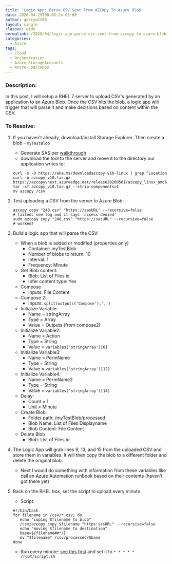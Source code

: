 ```yaml
---
title: 'Logic App: Parse CSV Sent From AZCopy To Azure Blob'
date: 2020-04-29T08:06:24-05:00
author: gerryw1389
layout: single
classes: wide
permalink: /2020/04/logic-app-parse-csv-sent-from-azcopy-to-azure-blob
categories:
  - Azure
tags:
  - Cloud
  - Orchestration
  - Azure-StorageAccounts
  - Azure-LogicApps
---
```

<!--more-->

### Description:

In this post, I will setup a RHEL 7 server to upload CSV's generated by an application to an Azure Blob. Once the CSV hits the blob, a logic app will trigger that will parse it and make decisions based on content within the CSV.

### To Resolve:

1. If you haven't already, download/install Storage Explorer. Then create a blob - `myTestBlob`
   - Generate SAS per [walkthrough](https://docs.microsoft.com/en-us/azure/storage/common/storage-use-azcopy-v10)
   - download the tool to the server and move it to the directory our application writes to:

   ```shell
   curl -s -D https://aka.ms/downloadazcopy-v10-linux | grep ^Location
   curl -o azcopy_v10.tar.gz https://azcopyvnext.azureedge.net/release20200501/azcopy_linux_amd64_10.4.3.tar.gz 
   tar -xf azcopy_v10.tar.gz --strip-components=1
   mv azcopy /csv
   ```

2. Test uploading a CSV from the server to Azure Blob:

   ```shell
   azcopy copy "248.csv" "https://sasURL" --recursive=false
   # failed: see log and it says 'access denied'
   sudo azcopy copy "248.csv" "https://sasURL" --recursive=false
   # worked!
   ```

3. Build a logic app that will parse the CSV:

   - When a blob is added or modified (properties only)
     - Container: myTestBlob
     - Number of blobs to return: 10
     - Interval: 1
     - Frequency: Minute
   - Get Blob content:
     - Blob: List of Files id
     - Infer content type: Yes
   - Compose
     - Inputs: File Content
   - Compose 2:
     - Inputs: `split(outputs('Compose'),',')`
   - Initialize Variable:
     - Name = stringArray
     - Type = Array
     - Value = Outputs (from compose2)
   - Initialize Variable2:
     - Name = Action
     - Type = String
     - Value = `variables('stringArray')[8]`
   - Initialize Variable3:
     - Name = PermName
     - Type = String
     - Value = `variables('stringArray')[12]`
   - Initialize Variable4:
     - Name = PermName2
     - Type = String
     - Value = `variables('stringArray')[14]`
   - Delay:
     - Count = 1
     - Unit = Minute
   - Create Blob:
     - Folder path: /myTestBlob/processed
     - Blob Name: List of Files Displayname
     - Blob Content: File Content
   - Delete Blob
     - Blob: List of Files id

4. The Logic App will grab lines 9, 13, and 15 from the uploaded CSV and store them in variables. It will then copy the blob to a different folder and delete the original blob.
   - Next I would do something with information from these variables like call an Azure Automation runbook based on their contents (haven't got there yet)

5. Back on the RHEL box, set the script to upload every minute

   - Script

   ```shell
   #!/bin/bash
   for filename in /csv/*.csv; do
      echo "coping $filename to blob"
      /csv/azcopy copy $filename "https:sasURL" --recursive=false
      echo "moving $filename to destination"
      base=${filename##*/}
      mv "$filename" /csv/processed/$base
   done
   ```

   - Run every minute: [see this first](https://automationadmin.com/2018/02/setting-up-cron-job-using-crontab/) and set it to `* * * * * /root/script.sh`
